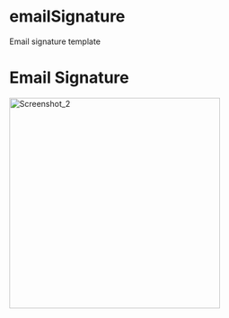 # emailSignature
Email signature template

# Email Signature 
<img width="375" alt="Screenshot_2" src="https://user-images.githubusercontent.com/96991105/198190794-09974105-84bf-42f6-adc3-051f7bf62740.png">
